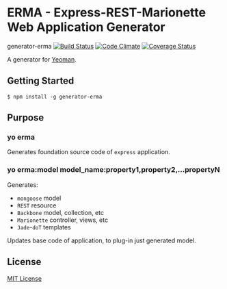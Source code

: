 # ERMA - Express-REST-Marionette Web Application Generator

generator-erma [![Build Status](https://secure.travis-ci.org/titarenko/generator-erma.png?branch=master)](https://travis-ci.org/titarenko/generator-erma) [![Code Climate](https://codeclimate.com/github/titarenko/generator-libco.png)](https://codeclimate.com/github/titarenko/generator-libco) [![Coverage Status](https://coveralls.io/repos/titarenko/generator-libco/badge.png)](https://coveralls.io/r/titarenko/generator-libco)

A generator for [Yeoman](http://yeoman.io).

## Getting Started

```
$ npm install -g generator-erma
```

## Purpose

### yo erma

Generates foundation source code of `express` application.

### yo erma:model model_name:property1,property2,...propertyN

Generates: 

* `mongoose` model
* `REST` resource
* `Backbone` model, collection, etc
* `Marionette` controller, views, etc
* `Jade`-`doT` templates

Updates base code of application, to plug-in just generated model.

## License

[MIT License](http://en.wikipedia.org/wiki/MIT_License)
